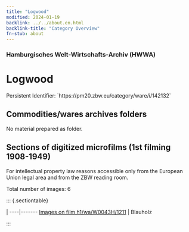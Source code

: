 ```yaml
---
title: "Logwood"
modified: 2024-01-19
backlink: ../../about.en.html
backlink-title: "Category Overview"
fn-stub: about
---
```


### Hamburgisches Welt-Wirtschafts-Archiv (HWWA)

# Logwood

<div class="hint">Persistent Identifier: `https://pm20.zbw.eu/category/ware/i/142132`</div>







## Commodities/wares archives folders





No material prepared as folder.



<a id="filmsections" />

## Sections of digitized microfilms (1st filming 1908-1949)

<p>For intellectual property law reasons accessible only from the European Union legal area and from the ZBW reading room.</p>



<p>Total number of images: 6</p>




::: {.sectiontable}

 | 
----|-------
<a class="btn" href="https://pm20.zbw.eu/film/h1/wa/W0043H/1211" rel="nofollow">Images on film h1/wa/W0043H/1211</a> | Blauholz


:::
















